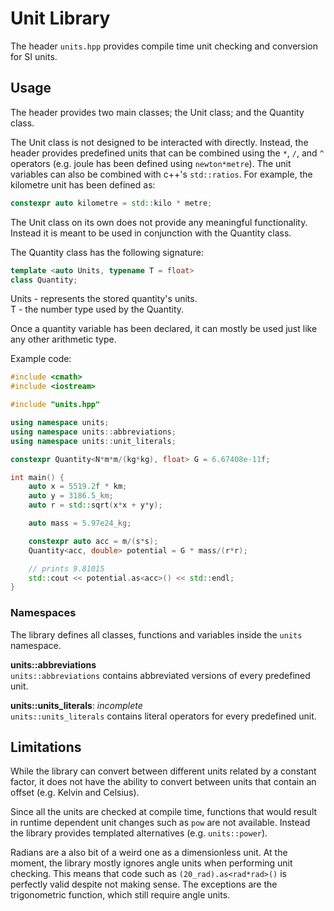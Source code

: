 # Unit Library
The header `units.hpp` provides compile time unit checking and conversion for SI
units.

## Usage

The header provides two main classes; the Unit class; and the Quantity class.

The Unit class is not designed to be interacted with directly. Instead, the
header provides predefined units that can be combined using the `*`, `/`, and
`^` operators (e.g. joule has been defined using `newton*metre`). The unit
variables can also be combined with c++'s `std::ratios`. For example, the
kilometre unit has been defined as:
```c++
constexpr auto kilometre = std::kilo * metre;
```

The Unit class on its own does not provide any meaningful functionality. Instead
it is meant to be used in conjunction with the Quantity class.

The Quantity class has the following signature:
```c++
template <auto Units, typename T = float>
class Quantity;
```
Units - represents the stored quantity's units.  
T - the number type used by the Quantity.

Once a quantity variable has been declared, it can mostly be used just like any
other arithmetic type.

Example code:
```c++
#include <cmath>
#include <iostream>

#include "units.hpp"

using namespace units;
using namespace units::abbreviations;
using namespace units::unit_literals;

constexpr Quantity<N*m*m/(kg*kg), float> G = 6.67408e-11f;

int main() {
	auto x = 5519.2f * km;
	auto y = 3186.5_km;
	auto r = std::sqrt(x*x + y*y);

	auto mass = 5.97e24_kg;

	constexpr auto acc = m/(s*s);
	Quantity<acc, double> potential = G * mass/(r*r);

	// prints 9.81015
	std::cout << potential.as<acc>() << std::endl;
}
```

### Namespaces
The library defines all classes, functions and variables inside the `units`
namespace.

**units::abbreviations**  
``units::abbreviations`` contains abbreviated versions of every predefined unit.

**units::units_literals**: _incomplete_  
``units::units_literals`` contains literal operators for every predefined unit.


## Limitations
While the library can convert between different units related by a constant
factor, it does not have the ability to convert between units that contain an
offset (e.g. Kelvin and Celsius).

Since all the units are checked at compile time, functions that would result in
runtime dependent unit changes such as `pow` are not available. Instead the
library provides templated alternatives (e.g. `units::power`).

Radians are a also bit of a weird one as a dimensionless unit. At the moment,
the library mostly ignores angle units when performing unit checking. This means
that code such as `(20_rad).as<rad*rad>()` is perfectly valid despite not making
sense. The exceptions are the trigonometric function, which still require angle
units.
